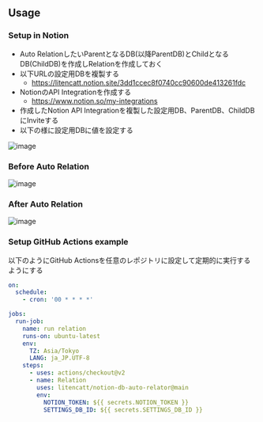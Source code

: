 ## Usage
### Setup in Notion

- Auto RelationしたいParentとなるDB(以降ParentDB)とChildとなるDB(ChildDB)を作成しRelationを作成しておく
- 以下URLの設定用DBを複製する
  - https://litencatt.notion.site/3dd1ccec8f0740cc90600de413261fdc
- NotionのAPI Integrationを作成する
  - https://www.notion.so/my-integrations
- 作成したNotion API Integrationを複製した設定用DB、ParentDB、ChildDBにInviteする  
- 以下の様に設定用DBに値を設定する

![image](https://user-images.githubusercontent.com/17349045/151688567-69fd64a8-9c1f-4e71-89f6-1d72af422b6e.png)

### Before Auto Relation
![image](https://user-images.githubusercontent.com/17349045/151688613-9fba23e2-98fa-41ff-9227-a69c04c1a7a1.png)

### After Auto Relation
![image](https://user-images.githubusercontent.com/17349045/151688671-8180efa3-e791-422d-8913-a62f8fc6c1f4.png)


### Setup GitHub Actions example
以下のようにGitHub Actionsを任意のレポジトリに設定して定期的に実行するようにする

```yaml
on:
  schedule:
    - cron: '00 * * * *'

jobs:
  run-job:
    name: run relation
    runs-on: ubuntu-latest
    env:
      TZ: Asia/Tokyo
      LANG: ja_JP.UTF-8
    steps:
      - uses: actions/checkout@v2
      - name: Relation
        uses: litencatt/notion-db-auto-relator@main
        env:
          NOTION_TOKEN: ${{ secrets.NOTION_TOKEN }}
          SETTINGS_DB_ID: ${{ secrets.SETTINGS_DB_ID }}
```
